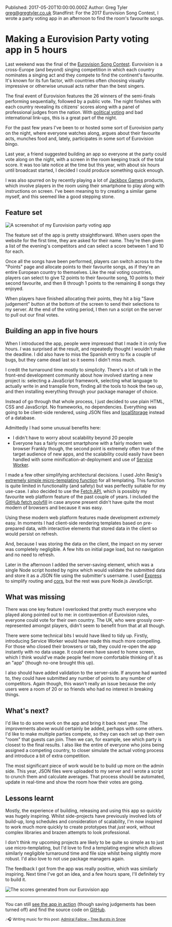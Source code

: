 Published: 2017-05-20T10:00:00.000Z
Author: Greg Tyler <greg@gregtyler.co.uk>
Standfirst: For the 2017 Eurovision Song Contest, I wrote a party voting app in an afternoon to find the room's favourite songs.

# Making a Eurovision Party voting app in 5 hours

Last weekend was the final of the [Eurovision Song Contest](https://eurovision.tv/). Eurovision is a cross-Europe (and beyond) singing competition in which each country nominates a singing act and they compete to find the continent's favourite. It's known for its fun factor, with countries often choosing visually impressive or otherwise unusual acts rather than the best singers.

The final event of Eurovision features the 26 winners of the semi-finals performing sequentially, followed by a public vote. The night finishes with each country revealing its citizens' scores along with a panel of professional judges from the nation. With [political voting](http://www.bbc.co.uk/blogs/eurovision/entries/18aa5cc2-0f94-3882-9c57-07fdec46dc5b) and bad international link-ups, this is a great part of the night.

For the past few years I've been to or hosted some sort of Eurovision party on the night, where everyone watches along, argues about their favourite acts, munches food and, lately, participates in some sort of Eurovision bingo.

Last year, a friend suggested building an app so everyone at the party could vote along on the night, with a screen in the room keeping track of the total score. It was too late notice at the time but this year, with about six hours until broadcast started, I decided I could produce something quick enough.

I was also spurred on by recently playing a lot of [Jackbox Games](http://jackboxgames.com/) products, which involve players in the room using their smartphone to play along with instructions on screen. I've been meaning to try creating a similar game myself, and this seemed like a good stepping stone.

## Feature set
![A screenshot of my Eurovision party voting app](/eurovision-app.png ":right")

The feature set of the app is pretty straightforward. When users open the website for the first time, they are asked for their name. They're then given a list of the evening's competitors and can select a score between 1 and 10 for each.

Once all the songs have been performed, players can switch across to the "Points" page and allocate points to their favourite songs, as if they're an entire European country to themselves. Like the real voting countries, players can select to give 12 points to their favourite song, 10 points to their second favourite, and then 8 through 1 points to the remaining 8 songs they enjoyed.

When players have finished allocating their points, they hit a big "Save judgement" button at the bottom of the screen to send their selections to my server. At the end of the voting period, I then run a script on the server to pull out our final votes.

## Building an app in five hours
When I introduced the app, people were impressed that I made it in only five hours. _I_ was surprised at the result, and repeatedly thought I wouldn't make the deadline. I did also have to miss the Spanish entry to fix a couple of bugs, but they came dead last so it seems I didn't miss much.

I credit the turnaround time mostly to simplicity. There's a lot of talk in the front-end development community about how involved starting a new project is: selecting a JavaScript framework, selecting what language to actually write in and transpile from, finding all the tools to hook the two up, and then installing everything through your package manager of choice.

Instead of go through that whole process, I just decided to use plain HTML, CSS and JavaScript. No frameworks, no dependencies. Everything was going to be client-side rendered, using JSON files and [localStorage](https://developer.mozilla.org/en-US/docs/Web/API/Window/localStorage) instead of a database.

Admittedly I had some unusual benefits here:
 * I didn't have to worry about scalability beyond 20 people
 * Everyone has a fairly recent smartphone with a fairly modern web browser
Frankly though, the second point is extremely often true of the target audience of new apps, and the scalability could easily have been handled with some minification-at-deployment and use of [Service Worker](https://kosamari.com/notes/Service-Worker-what-are-you).

I made a few other simplifying architectural decisions. I used John Resig's [extremely simple micro-templating function](https://johnresig.com/blog/javascript-micro-templating/) for all templating. This function is quite limited in functionality (and safety) but was perfectly suitable for my use-case. I also decided to use the [Fetch API](https://jakearchibald.com/2015/thats-so-fetch/), which is possibly my favourite web platform feature of the past couple of years. I included the [GitHub fetch polyfill](https://github.com/github/fetch) in case anyone present didn't have quite the most modern of browsers and because it was easy.

Using these modern web platform features made development _extremely_ easy. In moments I had client-side rendering templates based on pre-prepared data, with interactive elements that stored data in the client so would persist on refresh.

And, because I was storing the data on the client, the impact on my server was completely negligible. A few hits on initial page load, but no navigation and no need to refresh.

Later in the afternoon I added the server-saving element, which was a single Node script hosted by nginx which would validate the submitted data and store it as a JSON file using the submitter's username. I used [Express](http://expressjs.com/) to simplify routing and [cors](https://www.html5rocks.com/en/tutorials/cors/), but the rest was pure Node.js JavaScript.

## What was missing
There was one key feature I overlooked that pretty much everyone who played along pointed out to me: in contravention of Eurovision rules, everyone could vote for their own country. The UK, who were grossly over-represented amongst players, didn't seem to benefit from that at all though.

There were some technical bits I would have liked to tidy up. Firstly, introducing Service Worker would have made this much more compelling. For those who closed their browsers or tab, they could re-open the app instantly with no data usage. It could even have saved to home screen, which I think would've made people feel more comfortable thinking of it as an "app" (though no-one brought this up).

I also should have added validation to the server-side. If anyone had wanted to, they could have submitted any number of points to any number of competitors. Again though, this wasn't really an issue because the only users were a room of 20 or so friends who had no interest in breaking things.

## What's next?
I'd like to do some work on the app and bring it back next year. The improvements above would certainly be added, perhaps with some others. I'd like to make multiple parties compete, so they can each set up their own "room" that guests can join. Then we can, for example, see which party is closest to the final results. I also like the entire of everyone who joins being assigned a competing country, to closer simulate the actual voting process and introduce a bit of extra competition.

The most significant piece of work would be to build up more on the admin side. This year, JSON files were uploaded to my server and I wrote a script to crunch them and calculate averages. That process should be automated, update in real-time and show the room how their votes are going.

## Lessons learnt
Mostly, the experience of building, releasing and using this app so quickly was hugely inspiring. Whilst side-projects have previously involved lots of build-up, long schedules and consideration of scalability, I'm now inspired to work much more quickly to create prototypes that _just work_, without complex libraries and brazen attempts to look professional.

I don't think my upcoming projects are likely to be quite so simple as to just use micro-templating, but I'd love to find a templating engine which allows similarly negligible turnaround time and file size whilst being slightly more robust. I'd also love to not use package managers again.

The feedback I got from the app was really positive, which was similarly inspiring. Next time I've got an idea, and a few hours spare, I'll definitely try to build it.

![The scores generated from our Eurovision app](/eurovision-scores.png ":centre The total scores, votes, and averages generated on the night")

----

You can still [see the app in action](https://eurovision.gregtyler.co.uk/) (though saving judgements has been turned off) and find the source code on [GitHub](https://github.com/gregtyler/eurovision-party).

<small>🎶🎧 Writing music for this post: [Admiral Fallow - Tree Bursts in Snow](https://play.google.com/music/m/Biqsvnxp2brwksrgstu2a2x674i?t=Tree_Bursts_in_Snow_-_Admiral_Fallow)</small>
